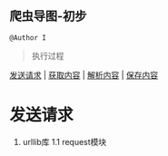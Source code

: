 爬虫导图-初步
----
`@Author I`
>执行过程

[发送请求](#1) | [获取内容](#2) | [解析内容](#3) | [保存内容](#4) 


# <a id='1'>发送请求</a>
1. urllib库
  1.1 request模块
  
